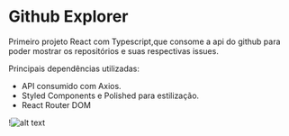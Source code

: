 <h1>Github Explorer</h1>

Primeiro projeto React com Typescript,que consome a api do github para poder mostrar os repositórios e suas respectivas issues.

Principais dependências utilizadas:

* API consumido com Axios.
* Styled Components e Polished para estilização.
* React Router DOM 

!![alt text](https://github.com/igorWebMASTER/05-primeiro-projeto-react/readme-img/home.png?raw=true)
